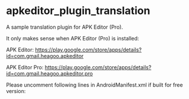 # apkeditor_plugin_translation
A sample translation plugin for APK Editor (Pro).

It only makes sense when APK Editor (Pro) is installed:

APK Editor: https://play.google.com/store/apps/details?id=com.gmail.heagoo.apkeditor

APK Editor Pro: https://play.google.com/store/apps/details?id=com.gmail.heagoo.apkeditor.pro

Please uncomment following lines in AndroidManifest.xml if built for free version:
  <intent-filter>
    <action android:name="android.intent.action.VIEW" />
    <category android:name="android.intent.category.DEFAULT" />
    <data android:mimeType="application/com.gmail.heagoo.apkeditor-translate" />
  </intent-filter>
